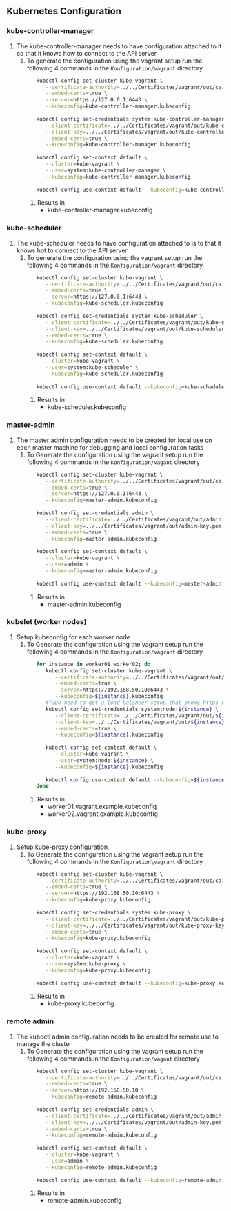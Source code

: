 ## Kubernetes Configuration

### kube-controller-manager
1. The kube-controller-manager needs to have configuration attached to it so that it knows how to connect to the API server
   1. To generate the configuration using the vagrant setup run the following 4 commands in the `Konfiguration/vagrant` directory
      ```bash
         kubectl config set-cluster kube-vagrant \
            --certificate-authority=../../Certificates/vagrant/out/ca.pem \
            --embed-certs=true \
            --server=https://127.0.0.1:6443 \
            --kubeconfig=kube-controller-manager.kubeconfig
         
         kubectl config set-credentials system:kube-controller-manager \
            --client-certificate=../../Certificates/vagrant/out/kube-controller-manager.pem \
            --client-key=../../Certificates/vagrant/out/kube-controller-manager-key.pem \
            --embed-certs=true \
            --kubeconfig=kube-controller-manager.kubeconfig
         
         kubectl config set-context default \
            --cluster=kube-vagrant \
            --user=system:kube-controller-manager \
            --kubeconfig=kube-controller-manager.kubeconfig
         
         kubectl config use-context default --kubeconfig=kube-controller-manager.kubeconfig
      ```
      1. Results in
         * kube-controller-manager.kubeconfig

### kube-scheduler
1. The kube-scheduler needs to have configuration attached to is to that it knows hot to connect to the API server
   1. To generate the configuration using the vagrant setup run the following 4 commands in the `Konfiguration/vagrant` directory
      ```bash
         kubectl config set-cluster kube-vagrant \
            --certificate-authority=../../Certificates/vagrant/out/ca.pem \
            --embed-certs=true \
            --server=https://127.0.0.1:6443 \
            --kubeconfig=kube-scheduler.kubeconfig
         
         kubectl config set-credentials system:kube-scheduler \
            --client-certificate=../../Certificates/vagrant/out/kube-scheduler.pem \
            --client-key=../../Certificates/vagrant/out/kube-scheduler-key.pem \
            --embed-certs=true \
            --kubeconfig=kube-scheduler.kubeconfig
         
         kubectl config set-context default \
            --cluster=kube-vagrant \
            --user=system:kube-scheduler \
            --kubeconfig=kube-scheduler.kubeconfig
         
         kubectl config use-context default --kubeconfig=kube-scheduler.kubeconfig
      ```
      1. Results in
         * kube-scheduler.kubeconfig

### master-admin
1. The master admin configuration needs to be created for local use on each master machine for debugging and local configuration tasks
   1. To Generate the configuration using the vagrant setup run the following 4 commands in the `Konfiguration/vagant` directory
      ```bash
         kubectl config set-cluster kube-vagrant \
            --certificate-authority=../../Certificates/vagrant/out/ca.pem \
            --embed-certs=true \
            --server=https://127.0.0.1:6443 \
            --kubeconfig=master-admin.kubeconfig
         
         kubectl config set-credentials admin \
            --client-certificate=../../Certificates/vagrant/out/admin.pem \
            --client-key=../../Certificates/vagrant/out/admin-key.pem \
            --embed-certs=true \
            --kubeconfig=master-admin.kubeconfig
        
         kubectl config set-context default \
            --cluster=kube-vagrant \
            --user=admin \
            --kubeconfig=master-admin.kubeconfig
            
         kubectl config use-context default --kubeconfig=master-admin.kubeconfig
      ```
      1. Results in
         * master-admin.kubeconfig
         
### kubelet (worker nodes)
1. Setup kubeconfig for each worker node
   1. To Generate the configuration using the vagrant setup run the following 4 commands in the `Konfiguration/vagrant` directory
      ```bash
         for instance in worker01 worker02; do
            kubectl config set-cluster kube-vagrant \
               --certificate-authority=../../Certificates/vagrant/out/ca.pem \
               --embed-certs=true \
               --server=https://192.168.50.10:6443 \
               --kubeconfig=${instance}.kubeconfig
            #TODO need to get a load balancer setup that proxy https requests to the api server rather than just localhost
            kubectl config set-credentials system:node:${instance} \
               --client-certificate=../../Certificates/vagrant/out/${instance}.vagrant.example.pem \
               --client-key=../../Certificates/vagrant/out/${instance}.vagrant.example-key.pem \
               --embed-certs=true \
               --kubeconfig=${instance}.kubeconfig
         
            kubectl config set-context default \
               --cluster=kube-vagrant \
               --user=system:node:${instance} \
               --kubeconfig=${instance}.kubeconfig
         
            kubectl config use-context default --kubeconfig=${instance}.kubeconfig
         done
      ```
      1. Results in
         * worker01.vagrant.example.kubeconfig
         * worker02.vagrant.example.kubeconfig
         
### kube-proxy
1. Setup kube-proxy configuration
   1. To Generate the configuration using the vagrant setup run the following 4 commands in the `Konfiguration\vagrant` directory
      ```bash
         kubectl config set-cluster kube-vagrant \
            --certificate-authority=../../Certificates/vagrant/out/ca.pem \
            --embed-certs=true \
            --server=https://192.168.50.10:6443 \
            --kubeconfig=kube-proxy.kubeconfig
         
         kubectl config set-credentials system:kube-proxy \
            --client-certificate=../../Certificates/vagrant/out/kube-proxy.pem \
            --client-key=../../Certificates/vagrant/out/kube-proxy-key.pem \
            --embed-certs=true \
            --kubeconfig=kube-proxy.kubeconfig
         
         kubectl config set-context default \
            --cluster=kube-vagrant \
            --user=system:kube-proxy \
            --kubeconfig=kube-proxy.kubeconfig
         
         kubectl config use-context default --kubeconfig=kube-proxy.kubeconfig
      ```
      1. Results in
         * kube-proxy.kubeconfig
         
### remote admin
1. The kubectl admin configuration needs to be created for remote use to manage the cluster
   1. To Generate the configuration using the vagrant setup run the following 4 commands in the `Konfiguration/vagant` directory
      ```bash
         kubectl config set-cluster kube-vagrant \
            --certificate-authority=../../Certificates/vagrant/out/ca.pem \
            --embed-certs=true \
            --server=https://192.168.50.10 \
            --kubeconfig=remote-admin.kubeconfig
         
         kubectl config set-credentials admin \
            --client-certificate=../../Certificates/vagrant/out/admin.pem \
            --client-key=../../Certificates/vagrant/out/admin-key.pem \
            --embed-certs=true \
            --kubeconfig=remote-admin.kubeconfig
        
         kubectl config set-context default \
            --cluster=kube-vagrant \
            --user=admin \
            --kubeconfig=remote-admin.kubeconfig
            
         kubectl config use-context default --kubeconfig=remote-admin.kubeconfig
      ```
      1. Results in
         * remote-admin.kubeconfig